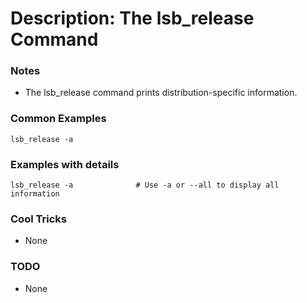 # Description: The lsb_release Command

### Notes
* The lsb_release command prints distribution-specific information.

### Common Examples
```shell
lsb_release -a
```

### Examples with details
```shell
lsb_release -a              # Use -a or --all to display all information
```

### Cool Tricks
* None

### TODO
* None
